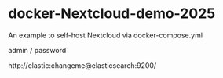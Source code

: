 # docker-Nextcloud-demo-2025
An example to self-host Nextcloud via docker-compose.yml


admin / password


http://elastic:changeme@elasticsearch:9200/